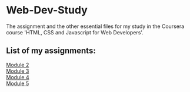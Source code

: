 # Web-Dev-Study
The assignment and the other essential files for my study in the Coursera course 'HTML, CSS and Javascript for Web Developers'.
## List of my assignments:
[Module 2](https://han-yy.github.io/Web-Dev-Study/module2-solution/index.html)
<br>[Module 3](https://han-yy.github.io/Web-Dev-Study/module3-solution/index.html)
<br>[Module 4](https://han-yy.github.io/Web-Dev-Study/module4-solution/index.html)
<br>[Module 5](https://han-yy.github.io/Web-Dev-Study/module5-solution/index.html)
